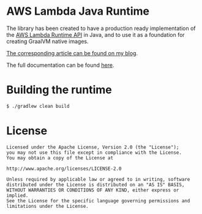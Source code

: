 # AWS Lambda Java Runtime
The library has been created to have a production ready 
implementation of the [AWS Lambda Runtime API](https://docs.aws.amazon.com/lambda/latest/dg/runtimes-api.html) in Java, and to use it as
a foundation for creating GraalVM native images.

[The corresponding article can be found on my blog](https://arnoldgalovics.com/tackling-java-cold-startup-times-on-aws-lambda-with-graalvm/).

The full documentation can be found [here](https://redskap.github.io/aws-lambda-java-runtime/).

# Building the runtime
```bash
$ ./gradlew clean build
```

# License
```text
Licensed under the Apache License, Version 2.0 (the "License");
you may not use this file except in compliance with the License.
You may obtain a copy of the License at

http://www.apache.org/licenses/LICENSE-2.0

Unless required by applicable law or agreed to in writing, software
distributed under the License is distributed on an "AS IS" BASIS,
WITHOUT WARRANTIES OR CONDITIONS OF ANY KIND, either express or implied.
See the License for the specific language governing permissions and
limitations under the License.
```
